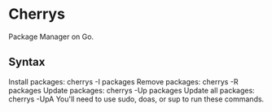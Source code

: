 # Cherrys
Package Manager on Go.

## Syntax
Install packages: cherrys -I packages
Remove packages: cherrys -R packages
Update packages: cherrys -Up packages
Update all packages: cherrys -UpA
You'll need to use sudo, doas, or sup to run these commands.
